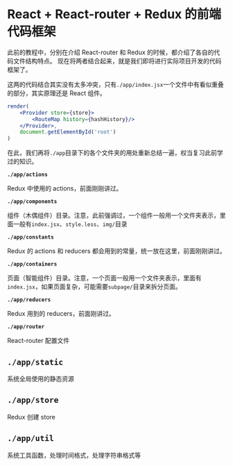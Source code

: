 # React + React-router + Redux 的前端代码框架

此前的教程中，分别在介绍 React-router 和 Redux 的时候，都介绍了各自的代码文件结构特点。
现在将两者结合起来，就是我们即将进行实际项目开发的代码框架了。

这两的代码结合其实没有太多冲突，只有`./app/index.jsx`一个文件中有看似重叠的部分，其实原理还是 React 组件。

```jsx
render(
    <Provider store={store}>
        <RouteMap history={hashHistory}/>
    </Provider>,
    document.getElementById('root')
)
```

在此，我们再将`./app`目录下的各个文件夹的用处重新总结一遍，权当复习此前学过的知识。

**`./app/actions`**

Redux 中使用的 actions，前面刚刚讲过。

**`./app/components`**

组件（木偶组件）目录。注意，此前强调过，一个组件一般用一个文件夹表示，里面一般有`index.jsx`、`style.less`、`img/`目录

**`./app/constants`**

Redux 的 actions 和 reducers 都会用到的常量，统一放在这里，前面刚刚讲过。

**`./app/containers`**

页面（智能组件）目录。注意，一个页面一般用一个文件夹表示，里面有`index.jsx`，如果页面复杂，可能需要`subpage/`目录来拆分页面。

**`./app/reducers`**

Redux 用到的 reducers，前面刚讲过。

**`./app/router`**

React-router 配置文件

## `./app/static`

系统全局使用的静态资源

## `./app/store`

Redux 创建 store

## `./app/util`

系统工具函数，处理时间格式，处理字符串格式等

